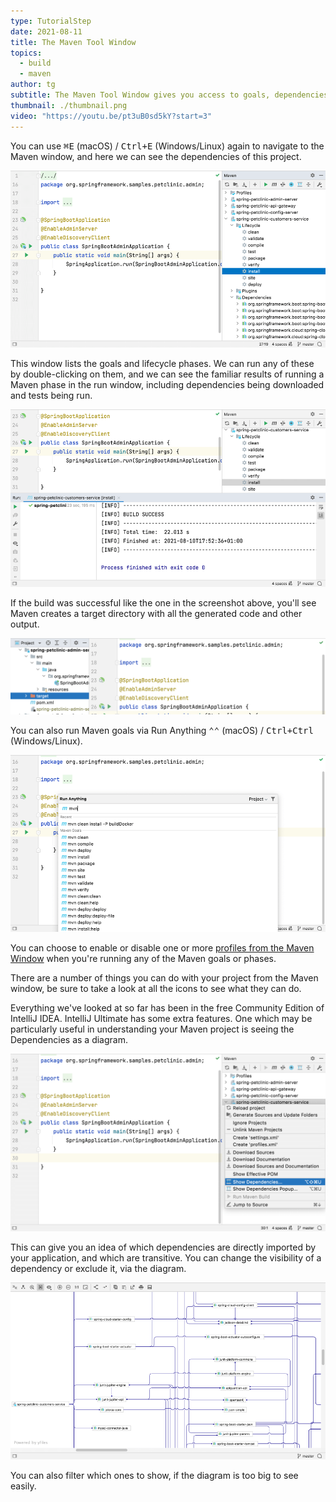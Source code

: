```yaml
---
type: TutorialStep
date: 2021-08-11
title: The Maven Tool Window
topics:
  - build
  - maven
author: tg
subtitle: The Maven Tool Window gives you access to goals, dependencies, and more.
thumbnail: ./thumbnail.png
video: "https://youtu.be/pt3uB0sd5kY?start=3"
---
```


You can use <kbd>⌘E</kbd> (macOS) / <kbd>Ctrl+E</kbd> (Windows/Linux) again to navigate to the Maven window, and here we can see the dependencies of this project.

![maven-window.png](maven-window.png)

This window lists the goals and lifecycle phases. We can run any of these by double-clicking on them, and we can see the familiar results of running a Maven phase in the run window, including dependencies being downloaded and tests being run.

![Maven Install](maven-install.png)

If the build was successful like the one in the screenshot above, you'll see Maven creates a target directory with all the generated code and other output.

![Target Directory](target-directory.png)

You can also run Maven goals via Run Anything <kbd>⌃⌃</kbd> (macOS) / <kbd>Ctrl+Ctrl</kbd> (Windows/Linux).

![Run Anything](run-anything.png)

You can choose to enable or disable one or more [profiles from the Maven Window](https://www.jetbrains.com/help/idea/work-with-maven-profiles.html) when you're running any of the Maven goals or phases.

There are a number of things you can do with your project from the Maven window, be sure to take a look at all the icons to see what they can do.

Everything we've looked at so far has been in the free Community Edition of IntelliJ IDEA. IntelliJ Ultimate has some extra features. One which may be particularly useful in understanding your Maven project is seeing the Dependencies as a diagram.

![Show Diagram](show-diagram.png)

This can give you an idea of which dependencies are directly imported by your application, and which are transitive. You can change the visibility of a dependency or exclude it, via the diagram.

![Dependencies Diagram](dependencies-diagram.png)

You can also filter which ones to show, if the diagram is too big to see easily.
